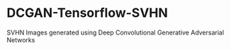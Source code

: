 # DCGAN-Tensorflow-SVHN
SVHN Images generated using Deep Convolutional Generative Adversarial Networks

